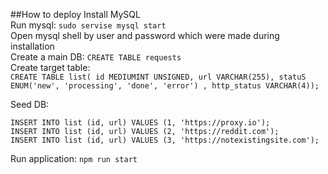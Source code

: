 ##How to deploy
Install MySQL  
Run mysql: `sudo servise mysql start`  
Open mysql shell by user and password which were made during installation  
Create a main DB: `CREATE TABLE requests`  
Create target table:  
```CREATE TABLE list( id MEDIUMINT UNSIGNED, url VARCHAR(255), statuS ENUM('new', 'processing', 'done', 'error') , http_status VARCHAR(4));```  

Seed DB:
```
INSERT INTO list (id, url) VALUES (1, 'https://proxy.io');
INSERT INTO list (id, url) VALUES (2, 'https://reddit.com');
INSERT INTO list (id, url) VALUES (3, 'https://notexistingsite.com');
```
Run application: `npm run start`
